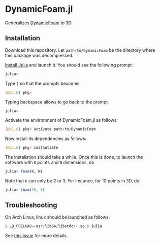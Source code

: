 # DynamicFoam.jl

Generalizes [DynamicFoam](https://github.com/weigert/DynamicFoam) to 3D.

## Installation

Download this repository. Let `path/to/DynamicFoam` be the directory where this package was decompressed.

[Install Julia](https://julialang.org/downloads/) and launch it. You should see the following prompt:
```julia
julia>
```
Type `]` so that the prompts becomes
```julia
(@v1.6) pkg>
```
Typing backspace allows to go back to the prompt
```julia
julia>
```
Activate the environment of DynamicFoam.jl as follows:
```julia
(@v1.6) pkg> activate path/to/DynamicFoam
```
Now install its dependencies as follows:
```julia
(@v1.6) pkg> instantiate
```
The installation should take a while.
Once this is done, to launch the software with `K` points and `N` dimensions, do
```julia
julia> foam(K, N)
```
Note that `N` can only be 2 or 3.
For instance, for 10 points in 3D, do:
```julia
julia> foam(10, 3)
```

## Troubleshooting

On Arch Linux, linux should be launched as follows:
```julia
$ LD_PRELOAD=/usr/lib64/libstdc++.so.6 julia
```
See [this issue](https://github.com/JuliaGL/GLFW.jl/issues/198) for more details.
